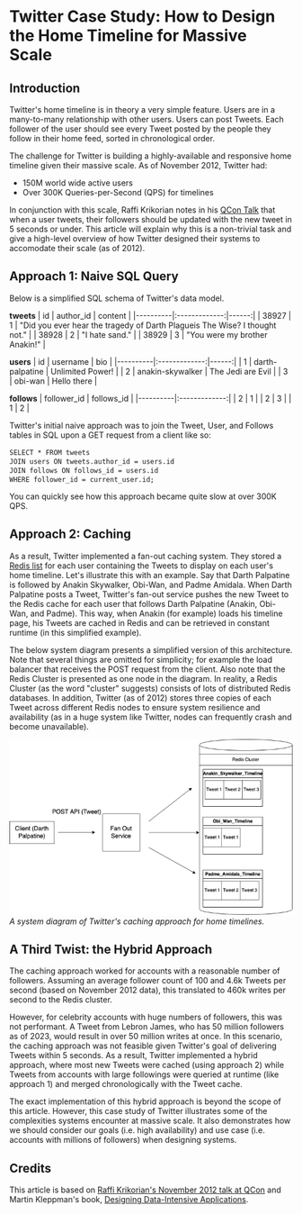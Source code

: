 # Twitter Case Study: How to Design the Home Timeline for Massive Scale

## Introduction
Twitter's home timeline is in theory a very simple feature. Users are in a many-to-many relationship with other users. Users can post Tweets. Each follower of the user should see every Tweet posted by the people they follow in their home feed, sorted in chronological order.

The challenge for Twitter is building a highly-available and responsive home timeline given their massive scale. As of November 2012, Twitter had:
- 150M world wide active users
- Over 300K Queries-per-Second (QPS) for timelines

In conjunction with this scale, Raffi Krikorian notes in his [QCon Talk](https://www.infoq.com/presentations/Twitter-Timeline-Scalability/) that when a user tweets, their followers should be updated with the new tweet in 5 seconds or under. This article will explain why this is a non-trivial task and give a high-level overview of how Twitter designed their systems to accomodate their scale (as of 2012).

## Approach 1: Naive SQL Query
Below is a simplified SQL schema of Twitter's data model.

**tweets**
| id   |      author_id      | content  |
|----------|:-------------:|------:|
| 38927 | 1  | "Did you ever hear the tragedy of Darth Plagueis The Wise? I thought not." |
| 38928 |    2   |   "I hate sand." |
| 38929 | 3 |    "You were my brother Anakin!" |

**users**
| id   |      username      |  bio |
|----------|:-------------:|------:|
| 1 |  darth-palpatine | Unlimited Power! |
| 2 |    anakin-skywalker   |   The Jedi are Evil |
| 3 | obi-wan |  Hello there   |

**follows**
| follower_id   |      follows_id      |
|----------|:-------------:|
| 2 |  1 |
| 2 |    3   |
| 1 | 2 |

Twitter's initial naive approach was to join the Tweet, User, and Follows tables in SQL upon a GET request from a client like so:
```
SELECT * FROM tweets
JOIN users ON tweets.author_id = users.id
JOIN follows ON follows_id = users.id
WHERE follower_id = current_user.id;
```

You can quickly see how this approach became quite slow at over 300K QPS.

## Approach 2: Caching
As a result, Twitter implemented a fan-out caching system. They stored a [Redis list](https://redis.io/docs/data-types/lists/) for each user containing the Tweets to display on each user's home timeline. Let's illustrate this with an example. Say that Darth Palpatine is followed by Anakin Skywalker, Obi-Wan, and Padme Amidala. When Darth Palpatine posts a Tweet, Twitter's fan-out service pushes the new Tweet to the Redis cache for each user that follows Darth Palpatine (Anakin, Obi-Wan, and Padme). This way, when Anakin (for example) loads his timeline page, his Tweets are cached in Redis and can be retrieved in constant runtime (in this simplified example).

The below system diagram presents a simplified version of this architecture. Note that several things are omitted for simplicity; for example the load balancer that receives the POST request from the client. Also note that the Redis Cluster is presented as one node in the diagram. In reality, a Redis Cluster (as the word "cluster" suggests) consists of lots of distributed Redis databases. In addition, Twitter (as of 2012) stores three copies of each Tweet across different Redis nodes to ensure system resilience and availability (as in a huge system like Twitter, nodes can frequently crash and become unavailable).

![Twitter's Caching Approach](twitter.png)
*A system diagram of Twitter's caching approach for home timelines.*

## A Third Twist: the Hybrid Approach
The caching approach worked for accounts with a reasonable number of followers. Assuming an average follower count of 100 and 4.6k Tweets per second (based on November 2012 data), this translated to 460k writes per second to the Redis cluster.

However, for celebrity accounts with huge numbers of followers, this was not performant. A Tweet from Lebron James, who has 50 million followers as of 2023, would result in over 50 million writes at once. In this scenario, the caching approach was not feasible given Twitter's goal of delivering Tweets within 5 seconds. As a result, Twitter implemented a hybrid approach, where most new Tweets were cached (using approach 2) while Tweets from accounts with large followings were queried at runtime (like approach 1) and merged chronologically with the Tweet cache.

The exact implementation of this hybrid approach is beyond the scope of this article. However, this case study of Twitter illustrates some of the complexities systems encounter at massive scale. It also demonstrates how we should consider our goals (i.e. high availability) and use case (i.e. accounts with millions of followers) when designing systems.

## Credits
This article is based on [Raffi Krikorian's November 2012 talk at QCon](https://www.infoq.com/presentations/Twitter-Timeline-Scalability/) and Martin Kleppman's book, [Designing Data-Intensive Applications](https://www.oreilly.com/library/view/designing-data-intensive-applications/9781491903063/).

